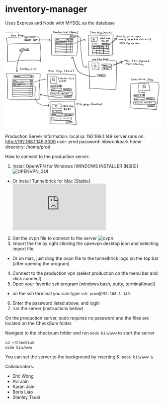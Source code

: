 # inventory-manager
Uses Express and Node with MYSQL as the database

![storyboard](github_files/storyboard.png)

Production Server Information:
local ip: 192.168.1.149
server runs on: http://192.168.1.149:3000
user: prod
password: hibsrunkpark
home directory: /home/prod


How to connect to the production server:
1. Install OpenVPN for Windows [WINDOWS INSTALLER (NSIS)] ![OPENVPN_GUI](https://openvpn.net/community-downloads/)
* Or install Tunnelbrick for Mac [Stable] ![tunnelbrick](https://tunnelblick.net/downloads.html)
2. Get the ovpn file to connect to the server ![ovpn](github_files/production.ovpn)
3. Import the file by right clicking the openvpn desktop icon and selecting import file.
* Or on mac, just drag the ovpn file to the tunnelbrick logo on the top bar (after opening the program)
4. Connect to the production vpn (select production on the menu bar and click connect)
5. Open your favorite ssh program (windows bash, putty, terminal(mac))
* on the ssh terminal you can type ```ssh prod@192.168.1.149```
6. Enter the password listed above, and login
7. run the server (instructions below)

On the production server, sudo requires no password and the files are located on the CheckSum folder.

Navigate to the checksum folder and run ```node bin/www``` to start the server
```shell
cd ~/CheckSum
node bin/www
```

You can set the server to the background by inserting &:  ```node bin/www &```

Collaborators:
- Eric Wong
- Avi Jain
- Karan Jain
- Boris Liao
- Stanley Tsuei
